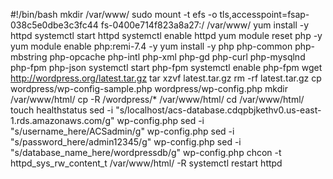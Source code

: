 #!/bin/bash
mkdir /var/www/
sudo mount -t efs -o tls,accesspoint=fsap-038c5e0dbe3c3fc44 fs-0400e714f823a8a27:/ /var/www/
yum install -y httpd 
systemctl start httpd
systemctl enable httpd
yum module reset php -y
yum module enable php:remi-7.4 -y
yum install -y php php-common php-mbstring php-opcache php-intl php-xml php-gd php-curl php-mysqlnd php-fpm php-json
systemctl start php-fpm
systemctl enable php-fpm
wget http://wordpress.org/latest.tar.gz
tar xzvf latest.tar.gz
rm -rf latest.tar.gz
cp wordpress/wp-config-sample.php wordpress/wp-config.php
mkdir /var/www/html/
cp -R /wordpress/* /var/www/html/
cd /var/www/html/
touch healthstatus
sed -i "s/localhost/acs-database.cdqpbjkethv0.us-east-1.rds.amazonaws.com/g" wp-config.php 
sed -i "s/username_here/ACSadmin/g" wp-config.php 
sed -i "s/password_here/admin12345/g" wp-config.php 
sed -i "s/database_name_here/wordpressdb/g" wp-config.php 
chcon -t httpd_sys_rw_content_t /var/www/html/ -R
systemctl restart httpd









